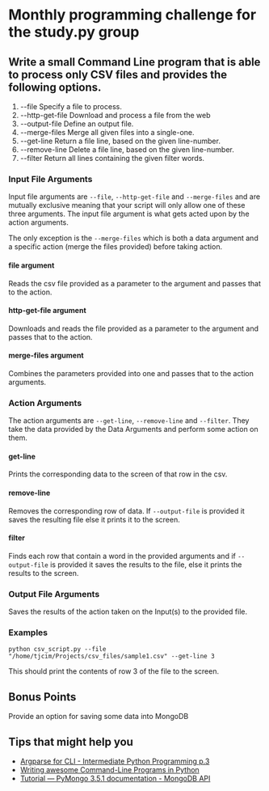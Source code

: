# Monthly programming challenge for the study.py group

## Write a small Command Line program that is able to process only CSV files and provides the following options.

1. --file Specify a file to process.
2. --http-get-file Download and process a file from the web
3. --output-file Define an output file.
4. --merge-files Merge all given files into a single-one.
5. --get-line Return a file line, based on the given line-number.
6. --remove-line Delete a file line, based on the given line-number.
7. --filter Return all lines containing the given filter words.

### Input File Arguments

Input file arguments are `--file`, `--http-get-file` and `--merge-files` and are mutually exclusive meaning that your script will only allow one of these three arguments. The input file argument is what gets acted upon by the action arguments.

The only exception is the `--merge-files` which is both a data argument and a specific action (merge the files provided) before taking action.

#### file argument

Reads the csv file provided as a parameter to the argument and passes that to the action.

#### http-get-file argument

Downloads and reads the file provided as a parameter to the argument and passes that to the action.

#### merge-files argument

Combines the parameters provided into one and passes that to the action arguments.

### Action Arguments

The action arguments are `--get-line`, `--remove-line` and `--filter`. They take the data provided by the Data Arguments and perform some action on them.

#### get-line

Prints the corresponding data to the screen of that row in the csv.

#### remove-line

Removes the corresponding row of data. If `--output-file` is provided it saves the resulting file else it prints it to the screen.

#### filter

Finds each row that contain a word in the provided arguments and if `--output-file` is provided it saves the results to the file, else it prints the results to the screen.


### Output File Arguments

Saves the results of the action taken on the Input(s) to the provided file.

### Examples

    python csv_script.py --file "/home/tjcim/Projects/csv_files/sample1.csv" --get-line 3

This should print the contents of row 3 of the file to the screen.

## Bonus Points

Provide an option for saving some data into MongoDB

## Tips that might help you

* [Argparse for CLI - Intermediate Python Programming p.3](https://www.youtube.com/watch?v=0twL6MXCLdQ)
* [Writing awesome Command-Line Programs in Python](https://www.youtube.com/watch?v=gR73nLbbgqY&t)
* [Tutorial — PyMongo 3.5.1 documentation - MongoDB API](http://api.mongodb.com/python/current/tutorial.html)

